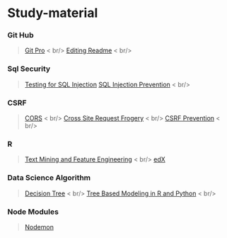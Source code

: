 # Study-material
### Git Hub
>	[Git Pro](https://git-scm.com/book/en/v2/) < br/>
>	[Editing Readme](https://help.github.com/articles/basic-writing-and-formatting-syntax/) < br/>

### Sql Security
>	[Testing for SQL Injection](https://www.owasp.org/index.php/Testing_for_SQL_Injection_(OTG-INPVAL-005))
>	[SQL Injection Prevention](https://www.owasp.org/index.php/SQL_Injection_Prevention_Cheat_Sheet) < br/>

### CSRF
>	[CORS](https://developer.mozilla.org/en-US/docs/Web/HTTP/Access_control_CORS) < br/>
>	[Cross Site Request Frogery](https://www.owasp.org/index.php/Cross-Site_Request_Forgery_(CSRF)) < br/>
>	[CSRF Prevention](https://www.owasp.org/index.php/Cross-Site_Request_Forgery_(CSRF)_Prevention_Cheat_Sheet) < br/>

### R
>	[Text Mining and Feature Engineering](https://www.hackerearth.com/practice/machine-learning/advanced-techniques/text-mining-feature-engineering-r/tutorial/) < br/>
>	[edX](https://courses.edx.org/courses/course-v1:MITx+15.071x_3+1T2016/course/)	
### Data Science Algorithm
>	[Decision Tree](http://dataaspirant.com/2017/01/30/how-decision-tree-algorithm-works/) < br/>
>	[Tree Based Modeling in R and Python](https://www.analyticsvidhya.com/blog/2016/04/complete-tutorial-tree-based-modeling-scratch-in-python/) < br/>

### Node Modules
>	[Nodemon](https://www.npmjs.com/package/nodemon)

